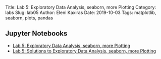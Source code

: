 Title: Lab 5: Exploratory Data Analysis, seaborn, more Plotting
Category: labs
Slug: lab05
Author: Eleni Kaxiras
Date: 2019-10-03
Tags: matplotlib, seaborn, plots, pandas


## Jupyter Notebooks

- [Lab 5: Exploratory Data Analysis, seaborn, more Plotting]({static}notebook/cs109a_lab5_EDA_plotting.ipynb)
- [Lab 5: Solutions to Exploratory Data Analysis, seaborn, more Plotting]({static}notebook/cs109a_lab5_EDA_plotting_solutions.ipynb)






